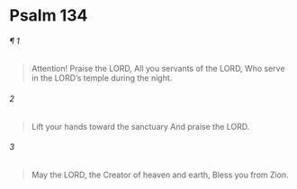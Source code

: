 # Psalm 134
###### ¶ 1
> Attention! Praise the LORD,
> All you servants of the LORD,
> Who serve in the LORD’s temple during the night.
###### 2
> Lift your hands toward the sanctuary
> And praise the LORD.
###### 3
> May the LORD, the Creator of heaven and earth,
> Bless you from Zion.

